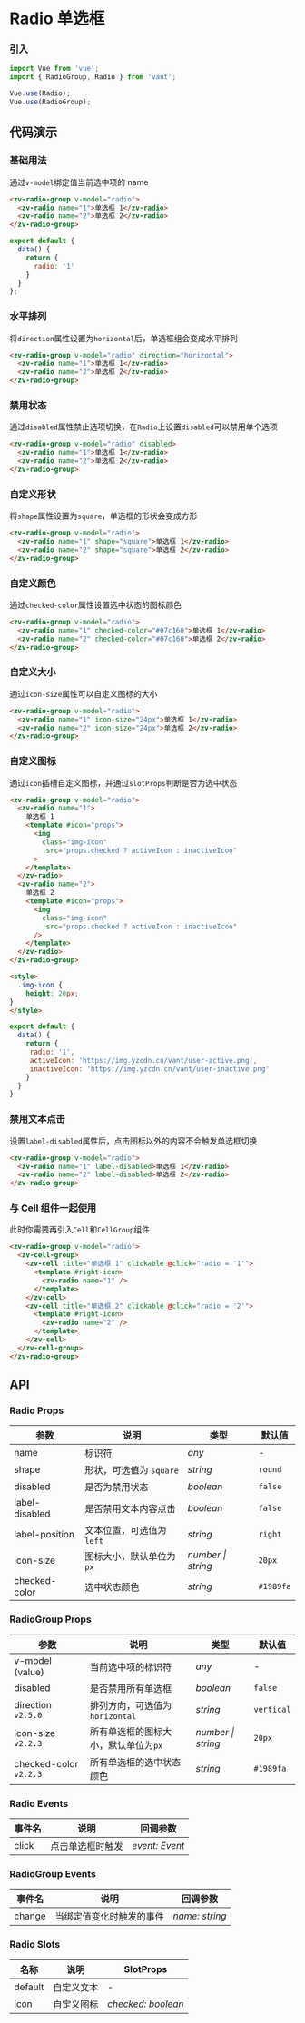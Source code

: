 # Radio 单选框

### 引入

```js
import Vue from 'vue';
import { RadioGroup, Radio } from 'vant';

Vue.use(Radio);
Vue.use(RadioGroup);
```

## 代码演示

### 基础用法

通过`v-model`绑定值当前选中项的 name

```html
<zv-radio-group v-model="radio">
  <zv-radio name="1">单选框 1</zv-radio>
  <zv-radio name="2">单选框 2</zv-radio>
</zv-radio-group>
```

```js
export default {
  data() {
    return {
      radio: '1'
    }
  }
};
```

### 水平排列

将`direction`属性设置为`horizontal`后，单选框组会变成水平排列

```html
<zv-radio-group v-model="radio" direction="horizontal">
  <zv-radio name="1">单选框 1</zv-radio>
  <zv-radio name="2">单选框 2</zv-radio>
</zv-radio-group>
```

### 禁用状态

通过`disabled`属性禁止选项切换，在`Radio`上设置`disabled`可以禁用单个选项

```html
<zv-radio-group v-model="radio" disabled>
  <zv-radio name="1">单选框 1</zv-radio>
  <zv-radio name="2">单选框 2</zv-radio>
</zv-radio-group>
```

### 自定义形状

将`shape`属性设置为`square`，单选框的形状会变成方形

```html
<zv-radio-group v-model="radio">
  <zv-radio name="1" shape="square">单选框 1</zv-radio>
  <zv-radio name="2" shape="square">单选框 2</zv-radio>
</zv-radio-group>
```

### 自定义颜色

通过`checked-color`属性设置选中状态的图标颜色

```html
<zv-radio-group v-model="radio">
  <zv-radio name="1" checked-color="#07c160">单选框 1</zv-radio>
  <zv-radio name="2" checked-color="#07c160">单选框 2</zv-radio>
</zv-radio-group>
```

### 自定义大小

通过`icon-size`属性可以自定义图标的大小

```html
<zv-radio-group v-model="radio">
  <zv-radio name="1" icon-size="24px">单选框 1</zv-radio>
  <zv-radio name="2" icon-size="24px">单选框 2</zv-radio>
</zv-radio-group>
```

### 自定义图标

通过`icon`插槽自定义图标，并通过`slotProps`判断是否为选中状态

```html
<zv-radio-group v-model="radio">
  <zv-radio name="1">
    单选框 1
    <template #icon="props">
      <img
        class="img-icon"
        :src="props.checked ? activeIcon : inactiveIcon"
      >
    </template>
  </zv-radio>
  <zv-radio name="2">
    单选框 2
    <template #icon="props">
      <img
        class="img-icon"
        :src="props.checked ? activeIcon : inactiveIcon"
      />
    </template>
  </zv-radio>
</zv-radio-group>

<style>
  .img-icon {
    height: 20px;  
}
</style>
```

```js
export default {
  data() {
    return {
     radio: '1',
     activeIcon: 'https://img.yzcdn.cn/vant/user-active.png',
     inactiveIcon: 'https://img.yzcdn.cn/vant/user-inactive.png'
    }
  }
}
```

### 禁用文本点击

设置`label-disabled`属性后，点击图标以外的内容不会触发单选框切换

```html
<zv-radio-group v-model="radio">
  <zv-radio name="1" label-disabled>单选框 1</zv-radio>
  <zv-radio name="2" label-disabled>单选框 2</zv-radio>
</zv-radio-group>
```

### 与 Cell 组件一起使用

此时你需要再引入`Cell`和`CellGroup`组件

```html
<zv-radio-group v-model="radio">
  <zv-cell-group>
    <zv-cell title="单选框 1" clickable @click="radio = '1'">
      <template #right-icon>      
        <zv-radio name="1" />
      </template>
    </zv-cell>
    <zv-cell title="单选框 2" clickable @click="radio = '2'">
      <template #right-icon>
        <zv-radio name="2" />
      </template>
    </zv-cell>
  </zv-cell-group>
</zv-radio-group>
```

## API

### Radio Props

| 参数 | 说明 | 类型 | 默认值 |
|------|------|------|------|
| name | 标识符 | *any* | - |
| shape | 形状，可选值为 `square` | *string* | `round` |
| disabled | 是否为禁用状态 | *boolean* | `false` |
| label-disabled | 是否禁用文本内容点击 | *boolean* | `false` |
| label-position | 文本位置，可选值为 `left` | *string* | `right` |
| icon-size | 图标大小，默认单位为`px` | *number \| string* | `20px` |
| checked-color | 选中状态颜色 | *string* | `#1989fa` |

### RadioGroup Props

| 参数 | 说明 | 类型 | 默认值 |
|------|------|------|------|
| v-model (value) | 当前选中项的标识符 | *any* | - |
| disabled | 是否禁用所有单选框 | *boolean* | `false` |
| direction `v2.5.0` | 排列方向，可选值为`horizontal` | *string* | `vertical` |
| icon-size `v2.2.3` | 所有单选框的图标大小，默认单位为`px` | *number \| string* | `20px` |
| checked-color `v2.2.3` | 所有单选框的选中状态颜色 | *string* | `#1989fa` |

### Radio Events

| 事件名 | 说明 | 回调参数 |
|------|------|------|
| click | 点击单选框时触发 | *event: Event* |

### RadioGroup Events

| 事件名 | 说明 | 回调参数 |
|------|------|------|
| change | 当绑定值变化时触发的事件 | *name: string* |

### Radio Slots

| 名称 | 说明 | SlotProps |
|------|------|------|
| default | 自定义文本 | - |
| icon | 自定义图标 | *checked: boolean* |
